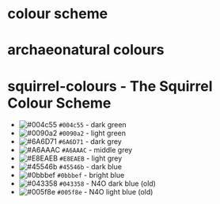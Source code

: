# colour scheme

# archaeonatural colours

# squirrel-colours - The Squirrel Colour Scheme

* ![#004c55](https://placehold.co/15x15/004c55/004c55.png) `#004c55` - dark green
* ![#0090a2](https://placehold.co/15x15/0090a2/0090a2.png) `#0090a2` - light green
* ![#6A6D71](https://placehold.co/15x15/6A6D71/6A6D71.png) `#6A6D71` - dark grey
* ![#A6AAAC](https://placehold.co/15x15/A6AAAC/A6AAAC.png) `#A6AAAC` - middle grey
* ![#E8EAEB](https://placehold.co/15x15/E8EAEB/E8EAEB.png) `#E8EAEB` - light grey
* ![#45546b](https://placehold.co/15x15/45546b/45546b.png) `#45546b` - dark blue
* ![#0bbbef](https://placehold.co/15x15/0bbbef/0bbbef.png) `#0bbbef` - bright blue
* ![#043358](https://placehold.co/15x15/043358/043358.png) `#043358` - N4O dark blue (old)
* ![#005f8e](https://placehold.co/15x15/005f8e/005f8e.png) `#005f8e` - N4O light blue (old)
